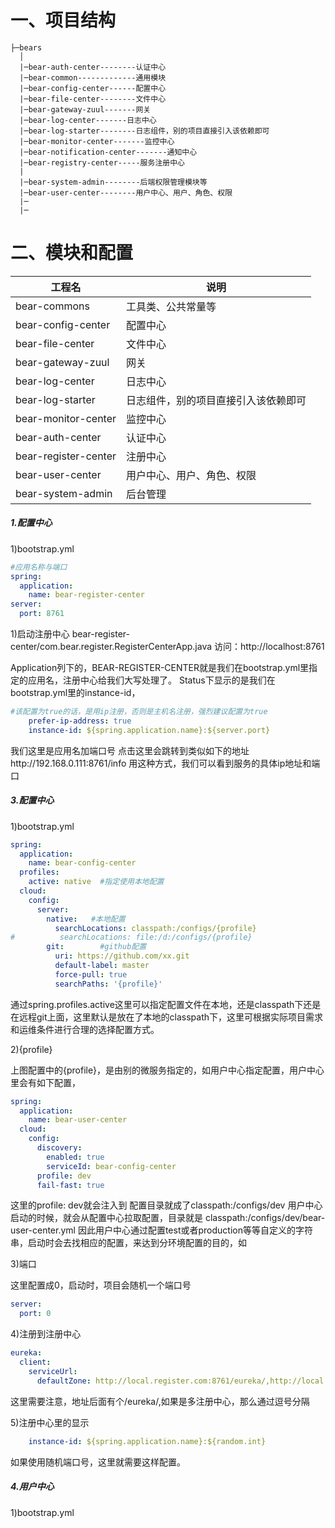 # 一、项目结构
```
├─bears
  │  
  |─bear-auth-center--------认证中心
  |─bear-common-------------通用模块
  |─bear-config-center------配置中心 
  |─bear-file-center--------文件中心 
  |─bear-gateway-zuul-------网关
  |─bear-log-center-------日志中心
  |─bear-log-starter--------日志组件，别的项目直接引入该依赖即可
  |─bear-monitor-center-------监控中心
  |─bear-notification-center-------通知中心
  |─bear-registry-center-----服务注册中心
  |  
  |─bear-system-admin--------后端权限管理模块等
  |─bear-user-center--------用户中心、用户、角色、权限
  |─
  |─

```

# 二、模块和配置

| **工程名** | **说明** |
| --- | --- |
| bear-commons | 工具类、公共常量等 |
| bear-config-center | 配置中心 |
| bear-file-center | 文件中心 |
| bear-gateway-zuul | 网关 |
| bear-log-center | 日志中心 |
| bear-log-starter | 日志组件，别的项目直接引入该依赖即可 |
| bear-monitor-center | 监控中心 |
| bear-auth-center | 认证中心 |
| bear-register-center | 注册中心 |
| bear-user-center | 用户中心、用户、角色、权限 |
| bear-system-admin | 后台管理 |

##### 1.配置中心
1)bootstrap.yml
```yaml
#应用名称与端口
spring:
  application:
    name: bear-register-center
server:
  port: 8761
```
1)启动注册中心
bear-register-center/com.bear.register.RegisterCenterApp.java
访问：http://localhost:8761

Application列下的，BEAR-REGISTER-CENTER就是我们在bootstrap.yml里指定的应用名，注册中心给我们大写处理了。
Status下显示的是我们在bootstrap.yml里的instance-id，
```yaml
#该配置为true的话，是用ip注册，否则是主机名注册，强烈建议配置为true
    prefer-ip-address: true
    instance-id: ${spring.application.name}:${server.port}
 ``` 
我们这里是应用名加端口号 
点击这里会跳转到类似如下的地址http://192.168.0.111:8761/info
用这种方式，我们可以看到服务的具体ip地址和端口

##### 3.配置中心
1)bootstrap.yml
```yaml
spring:
  application:
    name: bear-config-center
  profiles:
    active: native  #指定使用本地配置
  cloud:
    config:
      server:
        native:   #本地配置
          searchLocations: classpath:/configs/{profile}
#          searchLocations: file:/d:/configs/{profile}
        git:        #github配置
          uri: https://github.com/xx.git
          default-label: master
          force-pull: true
          searchPaths: '{profile}'
```
通过spring.profiles.active这里可以指定配置文件在本地，还是classpath下还是在远程git上面，这里默认是放在了本地的classpath下，这里可根据实际项目需求和运维条件进行合理的选择配置方式。

2){profile}

上图配置中的{profile}，是由别的微服务指定的，如用户中心指定配置，用户中心里会有如下配置，
```yaml
spring:
  application:
    name: bear-user-center
  cloud:
    config:
      discovery:
        enabled: true
        serviceId: bear-config-center
      profile: dev
      fail-fast: true
```
这里的profile: dev就会注入到 配置目录就成了classpath:/configs/dev
用户中心启动的时候，就会从配置中心拉取配置，目录就是
classpath:/configs/dev/bear-user-center.yml
因此用户中心通过配置test或者production等等自定义的字符串，启动时会去找相应的配置，来达到分环境配置的目的，如

3)端口

 这里配置成0，启动时，项目会随机一个端口号
```yaml
server:
  port: 0
```
4)注册到注册中心
```yaml
eureka:
  client:
    serviceUrl:
      defaultZone: http://local.register.com:8761/eureka/,http://local.register.com:8762/eureka/
```
这里需要注意，地址后面有个/eureka/,如果是多注册中心，那么通过逗号分隔

5)注册中心里的显示
```yaml
    instance-id: ${spring.application.name}:${random.int}
```
如果使用随机端口号，这里就需要这样配置。

##### 4.用户中心

1)bootstrap.yml
